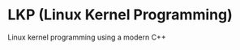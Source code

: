 <!-- SPDX-License-Identifier: zlib-acknowledgement -->

# LKP (Linux Kernel Programming)
Linux kernel programming using a modern C++
